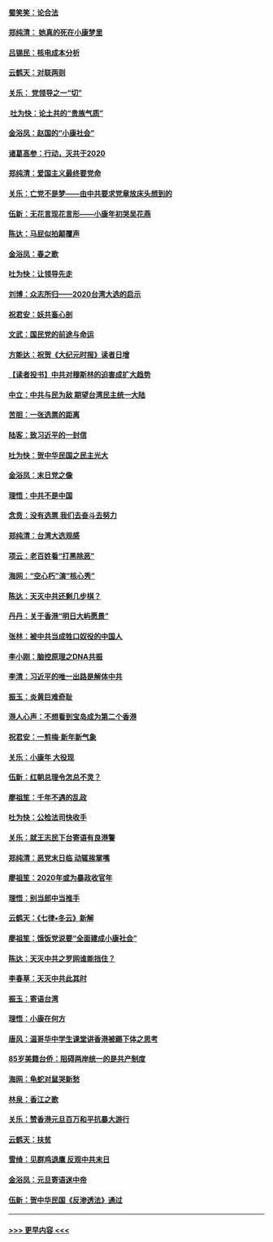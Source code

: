 #### [蜀笑笑：论合法](../pages/nsc993/n11808064.md?t=01210322) 
#### [郑纯清： 她真的死在小康梦里](../pages/nsc993/n11806623.md?t=01210322) 
#### [吕锡民：核电成本分析](../pages/nsc993/n11806284.md?t=01210322) 
#### [云鹤天：对联两则](../pages/nsc993/n11805957.md?t=01210322) 
#### [关乐： 党领导之一“切”](../pages/nsc993/n11804505.md?t=01210322) 
#### [ 吐为快：论土共的“贵族气质”](../pages/nsc993/n11804490.md?t=01210322) 
#### [金浴凤：赵国的“小康社会”](../pages/nsc993/n11804452.md?t=01210322) 
#### [诸葛高参：行动，灭共于2020](../pages/nsc993/n11804120.md?t=01210322) 
#### [郑纯清：爱国主义最终要党命](../pages/nsc993/n11802197.md?t=01210322) 
#### [关乐：亡党不是梦——由中共要求党章放床头想到的](../pages/nsc993/n11802156.md?t=01210322) 
#### [伍新：无花言现花言形——小康年初哭吴花燕](../pages/nsc993/n11800044.md?t=01210322) 
#### [陈达：马屁似拍颠覆声](../pages/nsc993/n11800010.md?t=01210322) 
#### [金浴凤：春之歌](../pages/nsc993/n11797687.md?t=01210322) 
#### [吐为快：让领导先走](../pages/nsc993/n11797512.md?t=01210322) 
#### [刘博：众志所归——2020台湾大选的启示](../pages/nsc993/n11796878.md?t=01210322) 
#### [祝君安：妖共畜心剖](../pages/nsc993/n11794273.md?t=01210322) 
#### [文武：国民党的前途与命运](../pages/nsc993/n11794198.md?t=01210322) 
#### [方能达：祝贺《大纪元时报》读者日增](../pages/nsc993/n11793807.md?t=01210322) 
#### [【读者投书】中共对穆斯林的迫害成扩大趋势](../pages/nsc993/n11791371.md?t=01210322) 
#### [中立：中共与民为敌 期望台湾民主统一大陆](../pages/nsc993/n11790392.md?t=01210322) 
#### [苦胆：一张选票的距离](../pages/nsc993/n11788914.md?t=01210322) 
#### [陆客：致习近平的一封信](../pages/nsc993/n11788867.md?t=01210322) 
#### [吐为快：贺中华民国之民主光大](../pages/nsc993/n11788618.md?t=01210322) 
#### [金浴凤：末日党之像](../pages/nsc993/n11787475.md?t=01210322) 
#### [理悟：中共不是中国](../pages/nsc993/n11787463.md?t=01210322) 
#### [念贲：没有选票  我们去奋斗去努力](../pages/nsc993/n11787398.md?t=01210322) 
#### [郑纯清：台湾大选观感](../pages/nsc993/n11786210.md?t=01210322) 
#### [项云：老百姓看“打黑除恶”](../pages/nsc993/n11785398.md?t=01210322) 
#### [海网：“空心朽”演“核心秀”](../pages/nsc993/n11783874.md?t=01210322) 
#### [陈达：天灭中共还剩几步棋？](../pages/nsc993/n11783719.md?t=01210322) 
#### [丹丹：关于香港“明日大屿愿景”](../pages/nsc993/n11783273.md?t=01210322) 
#### [张林：被中共当成牲口奴役的中国人](../pages/nsc993/n11782397.md?t=01210322) 
#### [李小刚：脑控原理之DNA共振](../pages/nsc993/n11780962.md?t=01210322) 
#### [李清：习近平的唯一出路是解体中共](../pages/nsc993/n11780866.md?t=01210322) 
#### [振玉：炎黄巨难奇耻](../pages/nsc993/n11779632.md?t=01210322) 
#### [港人心声：不想看到宝岛成为第二个香港](../pages/nsc993/n11778817.md?t=01210322) 
#### [祝君安：一剪梅‧新年新气象](../pages/nsc993/n11776340.md?t=01210322) 
#### [关乐：小康年 大役现](../pages/nsc993/n11774213.md?t=01210322) 
#### [伍新：红朝总理令怎总不灵？](../pages/nsc993/n11770813.md?t=01210322) 
#### [廖祖笙：千年不遇的乱政](../pages/nsc993/n11770373.md?t=01210322) 
#### [吐为快：公检法司快收手](../pages/nsc993/n11770359.md?t=01210322) 
#### [关乐：就王志民下台寄语有良港警](../pages/nsc993/n11769903.md?t=01210322) 
#### [郑纯清：恶党末日临 动辄挨掌嘴](../pages/nsc993/n11769356.md?t=01210322) 
#### [廖祖笙：2020年或为暴政收官年](../pages/nsc993/n11768216.md?t=01210322) 
#### [理悟：别当郎中当推手](../pages/nsc993/n11768243.md?t=01210322) 
#### [云鹤天：《七律▪冬云》新解](../pages/nsc993/n11768204.md?t=01210322) 
#### [廖祖笙：饿饭党说要“全面建成小康社会”](../pages/nsc993/n11767482.md?t=01210322) 
#### [陈达：天灭中共之罗网谁能挡住？](../pages/nsc993/n11767465.md?t=01210322) 
#### [李春草：天灭中共此其时](../pages/nsc993/n11767452.md?t=01210322) 
#### [振玉：寄语台湾](../pages/nsc993/n11767432.md?t=01210322) 
#### [理悟：小康在何方](../pages/nsc993/n11767394.md?t=01210322) 
#### [唐风：温哥华中学生课堂讲香港被踢下体之思考](../pages/nsc993/n11766848.md?t=01210322) 
#### [85岁美籍台侨：阻碍两岸统一的是共产制度](../pages/nsc993/n11765043.md?t=01210322) 
#### [海网：龟蛇对鼠哭新愁](../pages/nsc993/n11764895.md?t=01210322) 
#### [林泉：香江之歌](../pages/nsc993/n11764415.md?t=01210322) 
#### [关乐：赞香港元旦百万和平抗暴大游行](../pages/nsc993/n11764382.md?t=01210322) 
#### [云鹤天：扶贫](../pages/nsc993/n11764245.md?t=01210322) 
#### [雪绮：见群鸡退鹰  反观中共末日](../pages/nsc993/n11762112.md?t=01210322) 
#### [金浴凤：元旦寄语迷中帝](../pages/nsc993/n11761788.md?t=01210322) 
#### [伍新：贺中华民国《反渗透法》通过](../pages/nsc993/n11761994.md?t=01210322) 

----
#### [ >>> 更早内容 <<< ](../indexes/nsc993-earlier.md)
